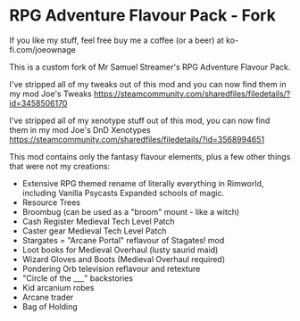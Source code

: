 # RPG Adventure Flavour Pack - Fork

If you like my stuff, feel free buy me a coffee (or a beer) at ko-fi.com/joeownage

This is a custom fork of Mr Samuel Streamer's RPG Adventure Flavour Pack. 

I've stripped all of my tweaks out of this mod and you can now find them in my mod Joe's Tweaks 
https://steamcommunity.com/sharedfiles/filedetails/?id=3458506170

I've stripped all of my xenotype stuff out of this mod, you can now find them in my mod Joe's DnD Xenotypes
https://steamcommunity.com/sharedfiles/filedetails/?id=3568994651

This mod contains only the fantasy flavour elements, plus a few other things that were not my creations:

- Extensive RPG themed rename of literally everything in Rimworld, including Vanilla Psycasts Expanded schools of magic.
- Resource Trees
- Broombug (can be used as a "broom" mount - like a witch)
- Cash Register Medieval Tech Level Patch
- Caster gear Medieval Tech Level Patch
- Stargates = "Arcane Portal" reflavour of Stagates! mod
- Loot books for Medieval Overhaul (lusty saurid maid)
- Wizard Gloves and Boots (Medieval Overhaul required)
- Pondering Orb television reflavour and retexture
- "Circle of the ___" backstories
- Kid arcanium robes
- Arcane trader
- Bag of Holding
